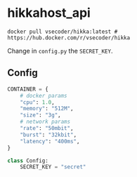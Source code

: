 # hikkahost_api

```
docker pull vsecoder/hikka:latest # https://hub.docker.com/r/vsecoder/hikka
```

Change in ```config.py``` the ```SECRET_KEY```.

## Config

```python
CONTAINER = {
    # docker params
    "cpu": 1.0,
    "memory": "512M",
    "size": "3g",
    # network params
    "rate": "50mbit",
    "burst": "32kbit",
    "latency": "400ms",
}

class Config:
    SECRET_KEY = "secret"
```